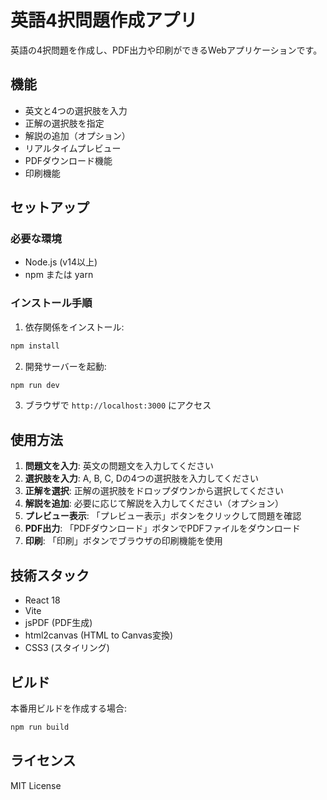 # 英語4択問題作成アプリ

英語の4択問題を作成し、PDF出力や印刷ができるWebアプリケーションです。

## 機能

- 英文と4つの選択肢を入力
- 正解の選択肢を指定
- 解説の追加（オプション）
- リアルタイムプレビュー
- PDFダウンロード機能
- 印刷機能

## セットアップ

### 必要な環境
- Node.js (v14以上)
- npm または yarn

### インストール手順

1. 依存関係をインストール:
```bash
npm install
```

2. 開発サーバーを起動:
```bash
npm run dev
```

3. ブラウザで `http://localhost:3000` にアクセス

## 使用方法

1. **問題文を入力**: 英文の問題文を入力してください
2. **選択肢を入力**: A, B, C, Dの4つの選択肢を入力してください
3. **正解を選択**: 正解の選択肢をドロップダウンから選択してください
4. **解説を追加**: 必要に応じて解説を入力してください（オプション）
5. **プレビュー表示**: 「プレビュー表示」ボタンをクリックして問題を確認
6. **PDF出力**: 「PDFダウンロード」ボタンでPDFファイルをダウンロード
7. **印刷**: 「印刷」ボタンでブラウザの印刷機能を使用

## 技術スタック

- React 18
- Vite
- jsPDF (PDF生成)
- html2canvas (HTML to Canvas変換)
- CSS3 (スタイリング)

## ビルド

本番用ビルドを作成する場合:

```bash
npm run build
```

## ライセンス

MIT License 